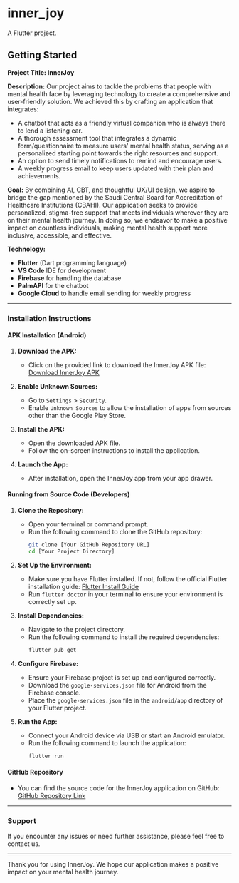 # inner_joy

A Flutter project.

## Getting Started


**Project Title: InnerJoy**

**Description:**
Our project aims to tackle the problems that people with mental health face by leveraging technology to create a comprehensive and user-friendly solution. We achieved this by crafting an application that integrates:
- A chatbot that acts as a friendly virtual companion who is always there to lend a listening ear.
- A thorough assessment tool that integrates a dynamic form/questionnaire to measure users' mental health status, serving as a personalized starting point towards the right resources and support.
- An option to send timely notifications to remind and encourage users.
- A weekly progress email to keep users updated with their plan and achievements.

**Goal:**
By combining AI, CBT, and thoughtful UX/UI design, we aspire to bridge the gap mentioned by the Saudi Central Board for Accreditation of Healthcare Institutions (CBAHI). Our application seeks to provide personalized, stigma-free support that meets individuals wherever they are on their mental health journey. In doing so, we endeavor to make a positive impact on countless individuals, making mental health support more inclusive, accessible, and effective.

**Technology:**
- **Flutter** (Dart programming language)
- **VS Code** IDE for development
- **Firebase** for handling the database
- **PalmAPI** for the chatbot
- **Google Cloud** to handle email sending for weekly progress

---

### **Installation Instructions**

#### **APK Installation (Android)**
1. **Download the APK:**
   - Click on the provided link to download the InnerJoy APK file: [Download InnerJoy APK](#)

2. **Enable Unknown Sources:**
   - Go to `Settings` > `Security`.
   - Enable `Unknown Sources` to allow the installation of apps from sources other than the Google Play Store.

3. **Install the APK:**
   - Open the downloaded APK file.
   - Follow the on-screen instructions to install the application.

4. **Launch the App:**
   - After installation, open the InnerJoy app from your app drawer.

#### **Running from Source Code (Developers)**
1. **Clone the Repository:**
   - Open your terminal or command prompt.
   - Run the following command to clone the GitHub repository:
     ```bash
     git clone [Your GitHub Repository URL]
     cd [Your Project Directory]
     ```

2. **Set Up the Environment:**
   - Make sure you have Flutter installed. If not, follow the official Flutter installation guide: [Flutter Install Guide](https://flutter.dev/docs/get-started/install)
   - Run `flutter doctor` in your terminal to ensure your environment is correctly set up.

3. **Install Dependencies:**
   - Navigate to the project directory.
   - Run the following command to install the required dependencies:
     ```bash
     flutter pub get
     ```

4. **Configure Firebase:**
   - Ensure your Firebase project is set up and configured correctly.
   - Download the `google-services.json` file for Android from the Firebase console.
   - Place the `google-services.json` file in the `android/app` directory of your Flutter project.

5. **Run the App:**
   - Connect your Android device via USB or start an Android emulator.
   - Run the following command to launch the application:
     ```bash
     flutter run
     ```

#### **GitHub Repository**
- You can find the source code for the InnerJoy application on GitHub: [GitHub Repository Link](#)

---

### **Support**
If you encounter any issues or need further assistance, please feel free to contact us.

---

Thank you for using InnerJoy. We hope our application makes a positive impact on your mental health journey.